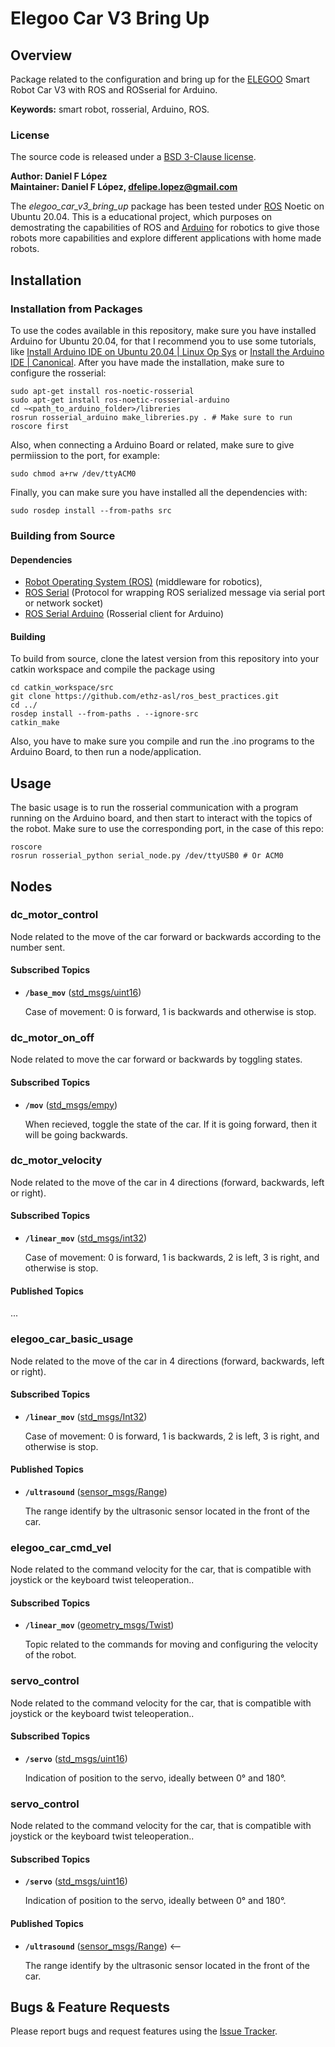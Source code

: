 # Elegoo Car V3 Bring Up

## Overview

Package related to the configuration and bring up for the [ELEGOO] Smart Robot Car V3 with ROS and ROSserial for Arduino.

**Keywords:** smart robot, rosserial, Arduino, ROS.

### License

The source code is released under a [BSD 3-Clause license](/LICENSE).

**Author: Daniel F López<br />
Maintainer: Daniel F López, dfelipe.lopez@gmail.com**

The *elegoo_car_v3_bring_up* package has been tested under [ROS] Noetic on Ubuntu 20.04.
This is a educational project, which purposes on demostrating the capabilities of ROS and [Arduino] for robotics to give those robots more capabilities and explore different applications with home made robots.


## Installation

### Installation from Packages

To use the codes available in this repository, make sure you have installed Arduino for Ubuntu 20.04, for that I recommend you to use some tutorials, like [Install Arduino IDE on Ubuntu 20.04 | Linux Op Sys](https://linuxopsys.com/topics/install-arduino-ide-on-ubuntu-20-04) or [Install the Arduino IDE | Canonical](https://ubuntu.com/tutorials/install-the-arduino-ide#5-thats-all-folks). After you have made the installation, make sure to configure the rosserial:

    sudo apt-get install ros-noetic-rosserial
	sudo apt-get install ros-noetic-rosserial-arduino
	cd ~<path_to_arduino_folder>/libreries
	rosrun rosserial_arduino make_libreries.py . # Make sure to run roscore first

Also, when connecting a Arduino Board or related, make sure to give permiission to the port, for example:

	sudo chmod a+rw /dev/ttyACM0

Finally, you can make sure you have installed all the dependencies with:

	sudo rosdep install --from-paths src

### Building from Source

#### Dependencies

- [Robot Operating System (ROS)](http://wiki.ros.org) (middleware for robotics),
- [ROS Serial](https://wiki.ros.org/rosserial) (Protocol for wrapping ROS serialized message via serial port or network socket)
- [ROS Serial Arduino](https://wiki.ros.org/rosserial_arduino) (Rosserial client for Arduino)

#### Building

To build from source, clone the latest version from this repository into your catkin workspace and compile the package using

	cd catkin_workspace/src
	git clone https://github.com/ethz-asl/ros_best_practices.git
	cd ../
	rosdep install --from-paths . --ignore-src
	catkin_make

Also, you have to make sure you compile and run the .ino programs to the Arduino Board, to then run a node/application.

## Usage

The basic usage is to run the rosserial communication with a program running on the Arduino board, and then start to interact with the topics of the robot. Make sure to use the corresponding port, in the case of this repo:

	roscore
	rosrun rosserial_python serial_node.py /dev/ttyUSB0 # Or ACM0


## Nodes

### dc_motor_control

Node related to the move of the car forward or backwards according to the number sent.

#### Subscribed Topics

* **`/base_mov`** ([std_msgs/uint16])

	Case of movement: 0 is forward, 1 is backwards and otherwise is stop.

### dc_motor_on_off

Node related to move the car forward or backwards by toggling states.

#### Subscribed Topics

* **`/mov`** ([std_msgs/empy])

	When recieved, toggle the state of the car. If it is going forward, then it will be going backwards.

### dc_motor_velocity

Node related to the move of the car in 4 directions (forward, backwards, left or right).

#### Subscribed Topics

* **`/linear_mov`** ([std_msgs/int32])

	Case of movement: 0 is forward, 1 is backwards, 2 is left, 3 is right, and otherwise is stop.

#### Published Topics

...

### elegoo_car_basic_usage

Node related to the move of the car in 4 directions (forward, backwards, left or right).

#### Subscribed Topics

* **`/linear_mov`** ([std_msgs/Int32])

	Case of movement: 0 is forward, 1 is backwards, 2 is left, 3 is right, and otherwise is stop.

#### Published Topics

* **`/ultrasound`** ([sensor_msgs/Range])

	The range identify by the ultrasonic sensor located in the front of the car.

### elegoo_car_cmd_vel

Node related to the command velocity for the car, that is compatible with joystick or the keyboard twist teleoperation..

#### Subscribed Topics

* **`/linear_mov`** ([geometry_msgs/Twist])

	Topic related to the commands for moving and configuring the velocity of the robot.


### servo_control

Node related to the command velocity for the car, that is compatible with joystick or the keyboard twist teleoperation..

#### Subscribed Topics

* **`/servo`** ([std_msgs/uint16])

	Indication of position to the servo, ideally between 0° and 180°.


### servo_control

Node related to the command velocity for the car, that is compatible with joystick or the keyboard twist teleoperation..

#### Subscribed Topics

* **`/servo`** ([std_msgs/uint16])

	Indication of position to the servo, ideally between 0° and 180°.

#### Published Topics

* **`/ultrasound`** ([sensor_msgs/Range]) <--

	The range identify by the ultrasonic sensor located in the front of the car.



## Bugs & Feature Requests

Please report bugs and request features using the [Issue Tracker](https://github.com/DanielFLopez1620/smart_mini_car_robot_ros/issues).


[ROS]: http://www.ros.org
[ELEGOO]: https://www.amazon.com/stores/page/E0F05684-D7AD-47CF-B08C-4084EBEE5BD3?ingress=2&visitId=16d40731-5924-4131-8f30-082353496e84&ref_=ast_bln
[Arduino]: https://www.arduino.cc/
[std_msgs/uint16]:(https://docs.ros.org/en/noetic/api/std_msgs/html/msg/UInt16.html)
[std_msgs/empy]:(https://docs.ros.org/en/melodic/api/std_msgs/html/msg/Empty.html)
[std_msgs/int32]:(https://docs.ros.org/en/melodic/api/std_msgs/html/msg/Int32.html)
[sensor_msgs/Range]:(https://docs.ros.org/en/noetic/api/sensor_msgs/html/msg/Range.html)
[geometry_msgs/Twist]:(https://docs.ros.org/en/noetic/api/geometry_msgs/html/msg/Twist.html)